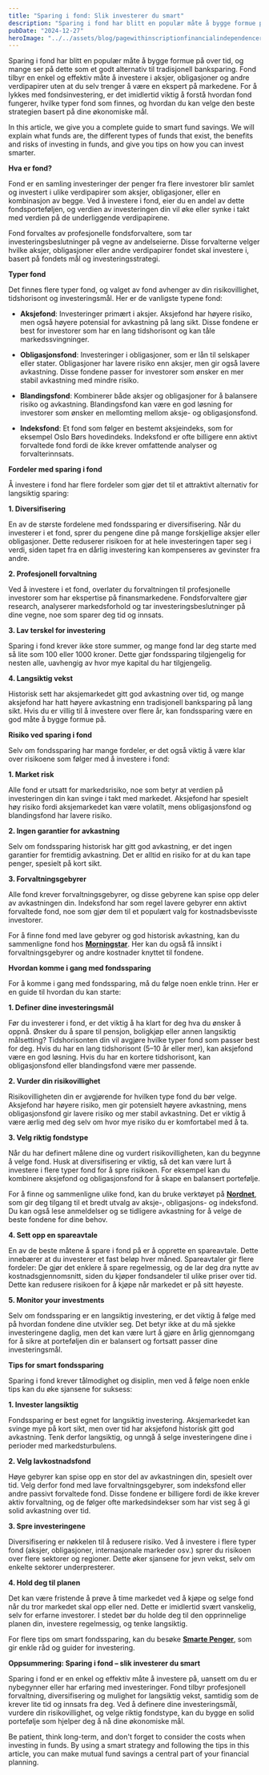 ```yaml
---
title: "Sparing i fond: Slik investerer du smart"
description: "Sparing i fond har blitt en populær måte å bygge formue på over tid, og mange ser på dette som et godt alternativ til tradisjonell banksparing. Fond tilbyr en enkel og effektiv måte å investere i aksjer, obligasjoner og andre verdipapirer uten at du selv trenger å være en ekspert på markedene. For å lykkes &#8230; Read more"
pubDate: "2024-12-27"
heroImage: "../../assets/blog/pagewithinscriptionfinancialindependenceretireearl.jpg"
---
```


Sparing i fond har blitt en populær måte å bygge formue på over tid, og mange ser på dette som et godt alternativ til tradisjonell banksparing. Fond tilbyr en enkel og effektiv måte å investere i aksjer, obligasjoner og andre verdipapirer uten at du selv trenger å være en ekspert på markedene. For å lykkes med fondsinvestering, er det imidlertid viktig å forstå hvordan fond fungerer, hvilke typer fond som finnes, og hvordan du kan velge den beste strategien basert på dine økonomiske mål.

In this article, we give you a complete guide to smart fund savings. We will explain what funds are, the different types of funds that exist, the benefits and risks of investing in funds, and give you tips on how you can invest smarter.

**Hva er fond?**

Fond er en samling investeringer der penger fra flere investorer blir samlet og investert i ulike verdipapirer som aksjer, obligasjoner, eller en kombinasjon av begge. Ved å investere i fond, eier du en andel av dette fondsporteføljen, og verdien av investeringen din vil øke eller synke i takt med verdien på de underliggende verdipapirene.

Fond forvaltes av profesjonelle fondsforvaltere, som tar investeringsbeslutninger på vegne av andelseierne. Disse forvalterne velger hvilke aksjer, obligasjoner eller andre verdipapirer fondet skal investere i, basert på fondets mål og investeringsstrategi.

**Typer fond**

Det finnes flere typer fond, og valget av fond avhenger av din risikovillighet, tidshorisont og investeringsmål. Her er de vanligste typene fond:

- **Aksjefond**: Investeringer primært i aksjer. Aksjefond har høyere risiko, men også høyere potensial for avkastning på lang sikt. Disse fondene er best for investorer som har en lang tidshorisont og kan tåle markedssvingninger.

- **Obligasjonsfond**: Investeringer i obligasjoner, som er lån til selskaper eller stater. Obligasjoner har lavere risiko enn aksjer, men gir også lavere avkastning. Disse fondene passer for investorer som ønsker en mer stabil avkastning med mindre risiko.

- **Blandingsfond**: Kombinerer både aksjer og obligasjoner for å balansere risiko og avkastning. Blandingsfond kan være en god løsning for investorer som ønsker en mellomting mellom aksje- og obligasjonsfond.

- **Indeksfond**: Et fond som følger en bestemt aksjeindeks, som for eksempel Oslo Børs hovedindeks. Indeksfond er ofte billigere enn aktivt forvaltede fond fordi de ikke krever omfattende analyser og forvalterinnsats.

**Fordeler med sparing i fond**

Å investere i fond har flere fordeler som gjør det til et attraktivt alternativ for langsiktig sparing:

**1. Diversifisering**

En av de største fordelene med fondssparing er diversifisering. Når du investerer i et fond, sprer du pengene dine på mange forskjellige aksjer eller obligasjoner. Dette reduserer risikoen for at hele investeringen taper seg i verdi, siden tapet fra en dårlig investering kan kompenseres av gevinster fra andre.

**2. Profesjonell forvaltning**

Ved å investere i et fond, overlater du forvaltningen til profesjonelle investorer som har ekspertise på finansmarkedene. Fondsforvaltere gjør research, analyserer markedsforhold og tar investeringsbeslutninger på dine vegne, noe som sparer deg tid og innsats.

**3. Lav terskel for investering**

Sparing i fond krever ikke store summer, og mange fond lar deg starte med så lite som 100 eller 1000 kroner. Dette gjør fondssparing tilgjengelig for nesten alle, uavhengig av hvor mye kapital du har tilgjengelig.

**4. Langsiktig vekst**

Historisk sett har aksjemarkedet gitt god avkastning over tid, og mange aksjefond har hatt høyere avkastning enn tradisjonell banksparing på lang sikt. Hvis du er villig til å investere over flere år, kan fondssparing være en god måte å bygge formue på.

**Risiko ved sparing i fond**

Selv om fondssparing har mange fordeler, er det også viktig å være klar over risikoene som følger med å investere i fond:

**1. Market risk**

Alle fond er utsatt for markedsrisiko, noe som betyr at verdien på investeringen din kan svinge i takt med markedet. Aksjefond har spesielt høy risiko fordi aksjemarkedet kan være volatilt, mens obligasjonsfond og blandingsfond har lavere risiko.

**2. Ingen garantier for avkastning**

Selv om fondssparing historisk har gitt god avkastning, er det ingen garantier for fremtidig avkastning. Det er alltid en risiko for at du kan tape penger, spesielt på kort sikt.

**3. Forvaltningsgebyrer**

Alle fond krever forvaltningsgebyrer, og disse gebyrene kan spise opp deler av avkastningen din. Indeksfond har som regel lavere gebyrer enn aktivt forvaltede fond, noe som gjør dem til et populært valg for kostnadsbevisste investorer.

For å finne fond med lave gebyrer og god historisk avkastning, kan du sammenligne fond hos **[Morningstar](https://www.morningstar.no)**. Her kan du også få innsikt i forvaltningsgebyrer og andre kostnader knyttet til fondene.

**Hvordan komme i gang med fondssparing**

For å komme i gang med fondssparing, må du følge noen enkle trinn. Her er en guide til hvordan du kan starte:

**1. Definer dine investeringsmål**

Før du investerer i fond, er det viktig å ha klart for deg hva du ønsker å oppnå. Ønsker du å spare til pensjon, boligkjøp eller annen langsiktig målsetting? Tidshorisonten din vil avgjøre hvilke typer fond som passer best for deg. Hvis du har en lang tidshorisont (5–10 år eller mer), kan aksjefond være en god løsning. Hvis du har en kortere tidshorisont, kan obligasjonsfond eller blandingsfond være mer passende.

**2. Vurder din risikovillighet**

Risikovilligheten din er avgjørende for hvilken type fond du bør velge. Aksjefond har høyere risiko, men gir potensielt høyere avkastning, mens obligasjonsfond gir lavere risiko og mer stabil avkastning. Det er viktig å være ærlig med deg selv om hvor mye risiko du er komfortabel med å ta.

**3. Velg riktig fondstype**

Når du har definert målene dine og vurdert risikovilligheten, kan du begynne å velge fond. Husk at diversifisering er viktig, så det kan være lurt å investere i flere typer fond for å spre risikoen. For eksempel kan du kombinere aksjefond og obligasjonsfond for å skape en balansert portefølje.

For å finne og sammenligne ulike fond, kan du bruke verktøyet på **[Nordnet](https://www.nordnet.no)**, som gir deg tilgang til et bredt utvalg av aksje-, obligasjons- og indeksfond. Du kan også lese anmeldelser og se tidligere avkastning for å velge de beste fondene for dine behov.

**4. Sett opp en spareavtale**

En av de beste måtene å spare i fond på er å opprette en spareavtale. Dette innebærer at du investerer et fast beløp hver måned. Spareavtaler gir flere fordeler: De gjør det enklere å spare regelmessig, og de lar deg dra nytte av kostnadsgjennomsnitt, siden du kjøper fondsandeler til ulike priser over tid. Dette kan redusere risikoen for å kjøpe når markedet er på sitt høyeste.

**5. Monitor your investments**

Selv om fondssparing er en langsiktig investering, er det viktig å følge med på hvordan fondene dine utvikler seg. Det betyr ikke at du må sjekke investeringene daglig, men det kan være lurt å gjøre en årlig gjennomgang for å sikre at porteføljen din er balansert og fortsatt passer dine investeringsmål.

**Tips for smart fondssparing**

Sparing i fond krever tålmodighet og disiplin, men ved å følge noen enkle tips kan du øke sjansene for suksess:

**1. Invester langsiktig**

Fondssparing er best egnet for langsiktig investering. Aksjemarkedet kan svinge mye på kort sikt, men over tid har aksjefond historisk gitt god avkastning. Tenk derfor langsiktig, og unngå å selge investeringene dine i perioder med markedsturbulens.

**2. Velg lavkostnadsfond**

Høye gebyrer kan spise opp en stor del av avkastningen din, spesielt over tid. Velg derfor fond med lave forvaltningsgebyrer, som indeksfond eller andre passivt forvaltede fond. Disse fondene er billigere fordi de ikke krever aktiv forvaltning, og de følger ofte markedsindekser som har vist seg å gi solid avkastning over tid.

**3. Spre investeringene**

Diversifisering er nøkkelen til å redusere risiko. Ved å investere i flere typer fond (aksjer, obligasjoner, internasjonale markeder osv.) sprer du risikoen over flere sektorer og regioner. Dette øker sjansene for jevn vekst, selv om enkelte sektorer underpresterer.

**4. Hold deg til planen**

Det kan være fristende å prøve å time markedet ved å kjøpe og selge fond når du tror markedet skal opp eller ned. Dette er imidlertid svært vanskelig, selv for erfarne investorer. I stedet bør du holde deg til den opprinnelige planen din, investere regelmessig, og tenke langsiktig.

For flere tips om smart fondssparing, kan du besøke **[Smarte Penger](https://www.smartepenger.no)**, som gir enkle råd og guider for investering.

**Oppsummering: Sparing i fond – slik investerer du smart**

Sparing i fond er en enkel og effektiv måte å investere på, uansett om du er nybegynner eller har erfaring med investeringer. Fond tilbyr profesjonell forvaltning, diversifisering og mulighet for langsiktig vekst, samtidig som de krever lite tid og innsats fra deg. Ved å definere dine investeringsmål, vurdere din risikovillighet, og velge riktig fondstype, kan du bygge en solid portefølje som hjelper deg å nå dine økonomiske mål.

Be patient, think long-term, and don't forget to consider the costs when investing in funds. By using a smart strategy and following the tips in this article, you can make mutual fund savings a central part of your financial planning.